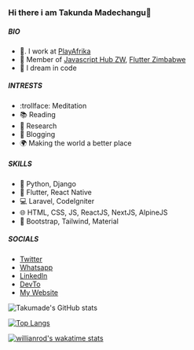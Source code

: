 ### Hi there i am Takunda Madechangu👋

##### BIO
- 💼. I work at [PlayAfrika](https://playafrika.tv)
- 🎳  Member of [Javascript Hub ZW](https://github.com/JS-Hub-ZW), [Flutter Zimbabwe](https://github.com/flutterdevzim/)
- 🤨 I dream in code 

##### INTRESTS
- :trollface:  Meditation
- :books:  Reading
- :mag_right:  Research
- :memo:  Blogging
- :earth_africa:  Making the world a better place

##### SKILLS
- :snake: Python, Django
- :iphone: Flutter, React Native
- :computer: Laravel, CodeIgniter
- :globe_with_meridians: HTML, CSS, JS, ReactJS, NextJS, AlpineJS
- 🎨 Bootstrap, Tailwind, Material

##### SOCIALS
- [Twitter](https://twitter/takucoder)
- [Whatsapp](https://wa.me/263778548832?text=Hi%20Taku)
- [LinkedIn](https://www.linkedin.com/in/tmadechangu/)
- [DevTo](https://dev.to/takunda)
- [My Website](https://taku.co.zw)

![Takumade's GitHub stats](https://github-readme-stats.vercel.app/api?username=takumade&count_private=true&show_icons=true&theme=algolia)


[![Top Langs](https://github-readme-stats.vercel.app/api/top-langs/?username=takumade&layout=compact&langs_count=16&theme=algolia)](https://github.com/anuraghazra/github-readme-stats)

[![willianrod's wakatime stats](https://github-readme-stats.vercel.app/api/wakatime?username=takumade&theme=algolia)](https://github.com/anuraghazra/github-readme-stats)

